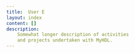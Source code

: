 ```yaml
---
title:  User E
layout: index
content: []
description:
    Somewhat longer description of activities
    and projects undertaken with MyHDL.    
---
```

